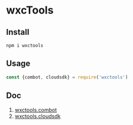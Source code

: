 # wxcTools

## Install
```
npm i wxctools
```
## Usage
```js
const {combot, cloudsdk} = require('wxctools')

```

## Doc
1. [wxctools.combot](https://www.npmjs.com/package/wecombot)
2. [wxctools.cloudsdk](https://www.npmjs.com/package/wx-cloud-sdk)
